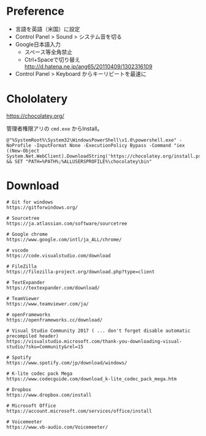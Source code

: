 # Preference
- 言語を英語（米国）に設定
- Control Panel > Sound > システム音を切る
- Google日本語入力
    - スペース等全角禁止
    - Ctrl+Spaceで切り替え http://d.hatena.ne.jp/ang65/20110409/1302316109
- Control Panel > Keyboard からキーリピートを最速に


# Chololatery
https://chocolatey.org/

管理者権限アリの `cmd.exe` からInstall。

```
@"%SystemRoot%\System32\WindowsPowerShell\v1.0\powershell.exe" -NoProfile -InputFormat None -ExecutionPolicy Bypass -Command "iex ((New-Object System.Net.WebClient).DownloadString('https://chocolatey.org/install.ps1'))" && SET "PATH=%PATH%;%ALLUSERSPROFILE%\chocolatey\bin"
```


# Download
```
# Git for windows
https://gitforwindows.org/

# Sourcetree
https://ja.atlassian.com/software/sourcetree

# Google chrome
https://www.google.com/intl/ja_ALL/chrome/

# vscode
https://code.visualstudio.com/download

# FileZilla
https://filezilla-project.org/download.php?type=client

# TextExpander
https://textexpander.com/download/

# TeamViewer
https://www.teamviewer.com/ja/

# openFrameworks
https://openframeworks.cc/download/

# Visual Studio Community 2017 ( ... don't forget disable automatic precompiled header)
https://visualstudio.microsoft.com/thank-you-downloading-visual-studio/?sku=Community&rel=15

# Spotify
https://www.spotify.com/jp/download/windows/

# K-lite codec pack Mega
https://www.codecguide.com/download_k-lite_codec_pack_mega.htm

# Dropbox
https://www.dropbox.com/install

# Microsoft Office
https://account.microsoft.com/services/office/install

# Voicemeeter
https://www.vb-audio.com/Voicemeeter/

```